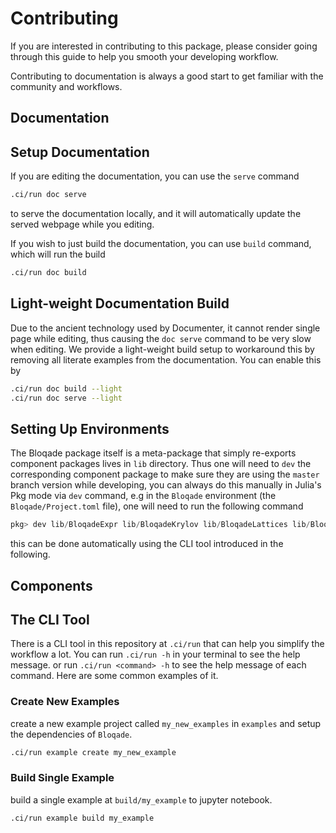 # Contributing

If you are interested in contributing to this package,
please consider going through this guide to help you smooth your
developing workflow.

Contributing to documentation is always a good start to get familiar
with the community and workflows.

## Documentation

## Setup Documentation

If you are editing the documentation, you can use the `serve` command

```sh
.ci/run doc serve
```

to serve the documentation locally, and it will automatically update
the served webpage while you editing. 

If you wish to just build the documentation, you can use `build` command,
which will run the build

```sh
.ci/run doc build
```

## Light-weight Documentation Build

Due to the ancient technology used by Documenter,
it cannot render single page while editing, thus
causing the `doc serve` command to be very slow
when editing. We provide a light-weight build setup
to workaround this by removing all literate examples
from the documentation. You can enable this by

```sh
.ci/run doc build --light
.ci/run doc serve --light
```

## Setting Up Environments

The Bloqade package itself is a meta-package that simply re-exports
component packages lives in `lib` directory. Thus one will need to
`dev` the corresponding component package to make sure they are
using the `master` branch version while developing, you can always
do this manually in Julia's Pkg mode via `dev` command, e.g in the
`Bloqade` environment (the `Bloqade/Project.toml` file), one will need
to run the following command

```julia
pkg> dev lib/BloqadeExpr lib/BloqadeKrylov lib/BloqadeLattices lib/BloqadeMIS lib/BloqadeODE lib/BloqadeWaveforms
```

this can be done automatically using the CLI tool introduced
in the following.

## Components

## The CLI Tool

There is a CLI tool in this repository at `.ci/run` that can help
you simplify the workflow a lot. You can run `.ci/run -h` in your
terminal to see the help message. or run `.ci/run <command> -h`
to see the help message of each command.
Here are some common examples of it.

### Create New Examples

create a new example project called `my_new_examples` in `examples`
and setup the dependencies of `Bloqade`.

```sh
.ci/run example create my_new_example
```

### Build Single Example

build a single example at `build/my_example` to jupyter notebook.

```sh
.ci/run example build my_example
```
